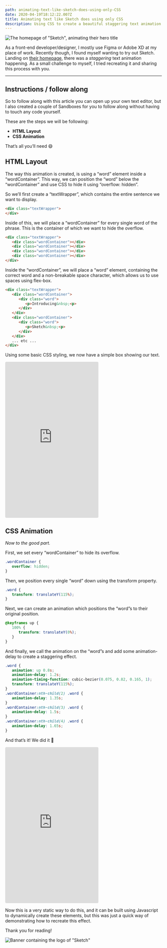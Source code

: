 ```yaml
---
path: animating-text-like-sketch-does-using-only-CSS
date: 2020-04-19T18:12:22.007Z
title: Animating text like Sketch does using only CSS
description: Using CSS to create a beautiful staggering text animation.
---
```

![The homepage of "Sketch", animating their hero title](../../assets/sketch-homepage.gif "Sketch’s landing page, which we’ll be recreating (partly)")

As a front-end developer/designer, I mostly use Figma or Adobe XD at my place of work. Recently though, I found myself wanting to try out Sketch. Landing on [their homepage](https://www.sketch.com/), there was a *staggering* text animation happening. As a small challenge to myself, I tried recreating it and sharing this process with you.

<hr/>

## Instructions / follow along

So to follow along with this article you can open up your own text editor, but I also created a couple of Sandboxes for you to follow along without having to touch any code yourself.

These are the steps we will be following:

* **HTML Layout**
* **CSS Animation**

That’s all you’ll need 😄

## HTML Layout

The way this animation is created, is using a “word” element inside a “wordContainer”. This way, we can position the “word” below the “wordContainer” and use CSS to hide it using “overflow: hidden”.

So we’ll first create a “textWrapper”, which contains the entire sentence we want to display.

```html
<div class="textWrapper">
</div>
```

Inside of this, we will place a “wordContainer” for every single word of the phrase. This is the container of which we want to hide the overflow.

```html
<div class="textWrapper">
   <div class="wordContainer"></div>
   <div class="wordContainer"></div>
   <div class="wordContainer"></div>
   <div class="wordContainer"></div>
</div>
```

Inside the “wordContainer”, we will place a “word” element, containing the correct word and a non-breakable space character, which allows us to use spaces using flex-box.

```html
<div class="textWrapper">
   <div class="wordContainer">
      <div class="word">
         <p>Introducing&nbsp;<p>
      </div>
   </div>
   <div class="wordContainer">
      <div class="word">
         <p>Sketch&nbsp;<p>
      </div>
   </div>
   ... etc ...
</div>
```

Using some basic CSS styling, we now have a simple box showing our text.

<iframe
     src="https://codesandbox.io/embed/css-animation-appearing-text-through-overflow-hidden-65tqm?autoresize=1&fontsize=14&hidenavigation=1&theme=dark&view=preview"
     style="height:500px; border:0; border-radius: 4px; overflow:hidden;"
     title="CSS Animation, appearing text through &quot;overflow: hidden&quot;"
     allow="accelerometer; ambient-light-sensor; camera; encrypted-media; geolocation; gyroscope; hid; microphone; midi; payment; usb; vr"
     sandbox="allow-forms allow-modals allow-popups allow-presentation allow-same-origin allow-scripts"
   ></iframe>

## CSS Animation

*Now to the good part.*

First, we set every “wordContainer” to hide its overflow.

```css
.wordContainer {
   overflow: hidden;
}
```

Then, we position every single “word” down using the transform property.

```css
.word {
   transform: translateY(115%);
}
```

Next, we can create an animation which positions the “word”s to their original position.

```css
@keyframes up {
   100% {
      transform: translateY(0%);
   }
}
```

And finally, we call the animation on the “word”s and add some animation-delay to create a staggering effect.

```css
.word {
   animation: up 0.8s;
   animation-delay: 1.2s;
   animation-timing-function: cubic-bezier(0.075, 0.82, 0.165, 1);
   transform: translateY(115%);
}
.wordContainer:nth-child(2) .word { 
   animation-delay: 1.35s;
}
.wordContainer:nth-child(3) .word { 
   animation-delay: 1.5s;
}
.wordContainer:nth-child(4) .word { 
   animation-delay: 1.65s;
}
```

And that’s it! We did it 🎉

<iframe
     src="https://codesandbox.io/embed/css-animation-appearing-text-through-overflow-hidden-ojitu?autoresize=1&fontsize=14&hidenavigation=1&theme=dark&view=preview"
     style="height:500px; border:0; border-radius: 4px; overflow:hidden;"
     title="CSS Animation, appearing text through &quot;overflow: hidden&quot;"
     allow="accelerometer; ambient-light-sensor; camera; encrypted-media; geolocation; gyroscope; hid; microphone; midi; payment; usb; vr"
     sandbox="allow-forms allow-modals allow-popups allow-presentation allow-same-origin allow-scripts"
   ></iframe>

Now this is a very static way to do this, and it can be built using Javascript to dynamically create these elements, but this was just a quick way of demonstrating how to recreate this effect.

Thank you for reading!

![Banner containing the logo of "Sketch"](../../assets/sketch-banner.png "Sketch banner")